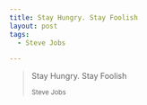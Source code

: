 ```yaml
---
title: Stay Hungry. Stay Foolish
layout: post
tags:
  - Steve Jobs

---
```


<blockquote>
	<p>Stay Hungry. Stay Foolish</p>
	<small>Steve Jobs</small>
</blockquote>